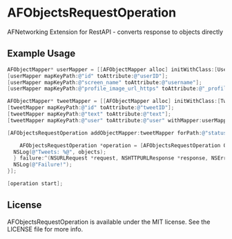 AFObjectsRequestOperation
=========================

AFNetworking Extension for RestAPI - converts response to objects directly

## Example Usage

``` objective-c
AFObjectMapper* userMapper = [[AFObjectMapper alloc] initWithClass:[User class]];
[userMapper mapKeyPath:@"id" toAttribute:@"userID"];
[userMapper mapKeyPath:@"screen_name" toAttribute:@"username"];
[userMapper mapKeyPath:@"profile_image_url_https" toAttribute:@"_profileImageURLString"];

AFObjectMapper* tweetMapper = [[AFObjectMapper alloc] initWithClass:[Tweet class]];
[tweetMapper mapKeyPath:@"id" toAttribute:@"tweetID"];
[tweetMapper mapKeyPath:@"text" toAttribute:@"text"];
[tweetMapper mapKeyPath:@"user" toAttribute:@"user" withMapper:userMapper];

[AFObjectsRequestOperation addObjectMapper:tweetMapper forPath:@"statuses/public_timeline.json"];

	AFObjectsRequestOperation *operation = [AFObjectsRequestOperation ObjectsRequestOperationWithRequest:[NSURLRequest requestWithURL:[NSURL URLWithString:@"http://api.twitter.com/1/statuses/public_timeline.json"]] success:^(NSURLRequest *request, NSHTTPURLResponse *response, NSArray* objects) {
  NSLog(@"Tweets: %@", objects);
  } failure:^(NSURLRequest *request, NSHTTPURLResponse *response, NSError *error, NSArray* objects) {
  NSLog(@"Failure!");
}];

[operation start];
```

## License

AFObjectsRequestOperation is available under the MIT license. See the LICENSE file for more info.
